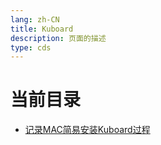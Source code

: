 ```yaml
---
lang: zh-CN  
title: Kuboard  
description: 页面的描述  
type: cds  
---
```


# 当前目录

- [记录MAC简易安装Kuboard过程](记录MAC安装Kuboard过程.md)  

<Comment></Comment>

